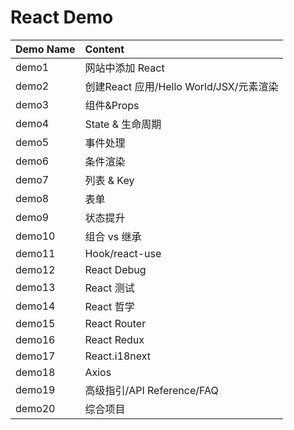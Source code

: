 # React Demo

| Demo Name | Content |
| :-------- | :------ |
| demo1	| 网站中添加 React |
| demo2	| 创建React 应用/Hello World/JSX/元素渲染 |
| demo3	| 组件&Props |
| demo4	| State & 生命周期 |
| demo5	| 事件处理 |
| demo6	| 条件渲染 |
| demo7	| 列表 & Key |
| demo8	| 表单 |
| demo9	| 状态提升 |
| demo10	| 组合 vs 继承 |
| demo11	| Hook/react-use |
| demo12	| React Debug |
| demo13	| React 测试 |
| demo14	| React 哲学 |
| demo15	| React Router |
| demo16	| React Redux |
| demo17	| React.i18next |
| demo18	| Axios |
| demo19	| 高级指引/API Reference/FAQ |
| demo20	| 综合项目 |
